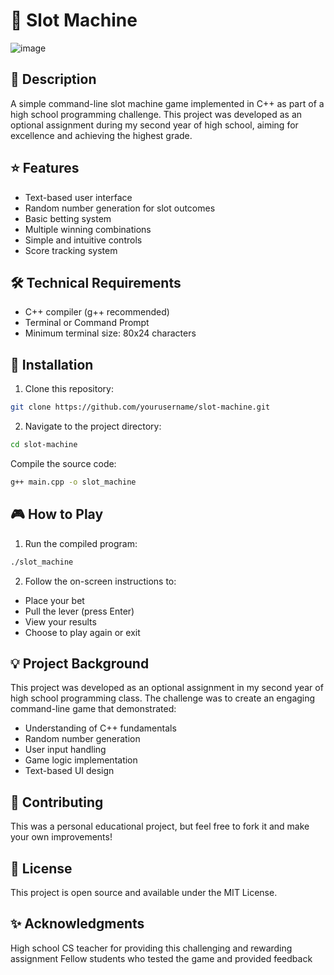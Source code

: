# 🎰 Slot Machine
![image](https://github.com/user-attachments/assets/3b428bd3-1763-4641-9d4c-c9c76fb53605)

## 📝 Description
A simple command-line slot machine game implemented in C++ as part of a high school programming challenge. This project was developed as an optional assignment during my second year of high school, aiming for excellence and achieving the highest grade.
## ⭐ Features

- Text-based user interface
- Random number generation for slot outcomes
- Basic betting system
- Multiple winning combinations
- Simple and intuitive controls
- Score tracking system

## 🛠️ Technical Requirements

- C++ compiler (g++ recommended)
- Terminal or Command Prompt
- Minimum terminal size: 80x24 characters

## 🚀 Installation

1. Clone this repository:
```bash
git clone https://github.com/yourusername/slot-machine.git
```
2. Navigate to the project directory:
```bash
cd slot-machine
```
Compile the source code:
```bash
g++ main.cpp -o slot_machine
```

## 🎮 How to Play

1. Run the compiled program:
```bash
./slot_machine
```
2. Follow the on-screen instructions to:

- Place your bet
- Pull the lever (press Enter)
- View your results
- Choose to play again or exit

## 💡 Project Background
This project was developed as an optional assignment in my second year of high school programming class. The challenge was to create an engaging command-line game that demonstrated:

- Understanding of C++ fundamentals
- Random number generation
- User input handling
- Game logic implementation
- Text-based UI design

## 🤝 Contributing
This was a personal educational project, but feel free to fork it and make your own improvements!
## 📜 License
This project is open source and available under the MIT License.
## ✨ Acknowledgments
High school CS teacher for providing this challenging and rewarding assignment
Fellow students who tested the game and provided feedback
